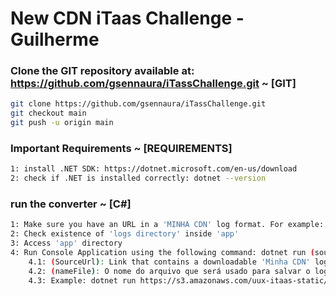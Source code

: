 # New CDN iTaas Challenge - Guilherme

### Clone the GIT repository available at: https://github.com/gsennaura/iTassChallenge.git ~ [GIT]
```sh
git clone https://github.com/gsennaura/iTassChallenge.git
git checkout main
git push -u origin main
```

### Important Requirements ~ [REQUIREMENTS]
```sh
1: install .NET SDK: https://dotnet.microsoft.com/en-us/download
2: check if .NET is installed correctly: dotnet --version
```

### run the converter  ~ [C#]
```sh
1: Make sure you have an URL in a 'MINHA CDN' log format. For example: https://s3.amazonaws.com/uux-itaas-static/minha-cdn-logs/input-01.txt
2: Check existence of 'logs directory' inside 'app'
3: Access 'app' directory
4: Run Console Application using the following command: dotnet run (sourceUrl) (nameFile). 
    4.1: (SourceUrl): Link that contains a downloadable 'Minha CDN' log
    4.2: (nameFile): O nome do arquivo que será usado para salvar o log para download.
    4.3: Example: dotnet run https://s3.amazonaws.com/uux-itaas-static/minha-cdn-logs/input-01.txt minhaCdn1.tx
```
